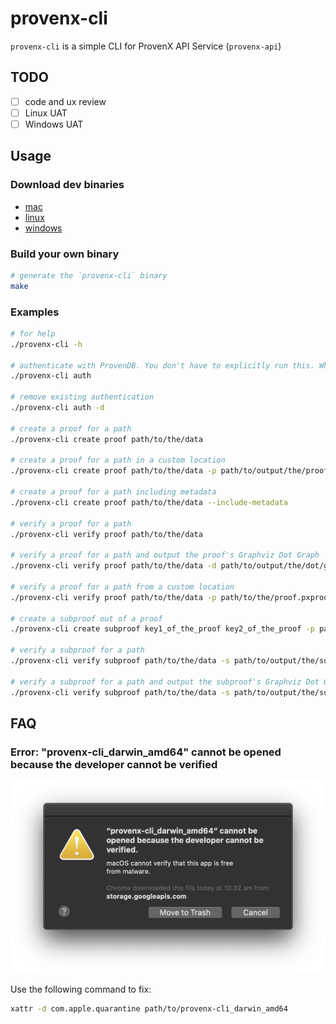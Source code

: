 # provenx-cli

`provenx-cli` is a simple CLI for ProvenX API Service (`provenx-api`)

## TODO

- [ ] code and ux review
- [ ] Linux UAT
- [ ] Windows UAT

## Usage

### Download dev binaries

- [mac](https://storage.googleapis.com/provendb-dev/provenx-cli/provenx-cli_darwin_amd64)
- [linux](https://storage.googleapis.com/provendb-dev/provenx-cli/provenx-cli_linux_amd64)
- [windows](https://storage.googleapis.com/provendb-dev/provenx-cli/provenx-cli_windows_amd64.exe)

### Build your own binary

```bash
# generate the `provenx-cli` binary
make
```

### Examples

```bash
# for help
./provenx-cli -h

# authenticate with ProvenDB. You don't have to explicitly run this. When you execute a command that requires authentication, it will be automatically run
./provenx-cli auth

# remove existing authentication
./provenx-cli auth -d

# create a proof for a path
./provenx-cli create proof path/to/the/data

# create a proof for a path in a custom location
./provenx-cli create proof path/to/the/data -p path/to/output/the/proof.pxproof

# create a proof for a path including metadata
./provenx-cli create proof path/to/the/data --include-metadata

# verify a proof for a path
./provenx-cli verify proof path/to/the/data

# verify a proof for a path and output the proof's Graphviz Dot Graph
./provenx-cli verify proof path/to/the/data -d path/to/output/the/dot/graph.dot

# verify a proof for a path from a custom location
./provenx-cli verify proof path/to/the/data -p path/to/the/proof.pxproof

# create a subproof out of a proof
./provenx-cli create subproof key1_of_the_proof key2_of_the_proof -p path/to/the/proof.pxproof -s path/to/output/the/subproof.pxsubproof

# verify a subproof for a path
./provenx-cli verify subproof path/to/the/data -s path/to/output/the/subproof.pxsubproof

# verify a subproof for a path and output the subproof's Graphviz Dot Graph
./provenx-cli verify subproof path/to/the/data -s path/to/output/the/subproof.pxsubproof -d path/to/output/the/dot/graph.dot
```

## FAQ

### Error: "provenx-cli_darwin_amd64" cannot be opened because the developer cannot be verified

![Mac Cannot Open Issue](docs/mac_cannot_open_issue.png)

Use the following command to fix:

```bash
xattr -d com.apple.quarantine path/to/provenx-cli_darwin_amd64
```
